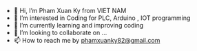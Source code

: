 - 👋 Hi, I’m Pham Xuan Ky from VIET NAM
- 👀 I’m interested in Coding for PLC, Arduino , IOT programming
- 🌱 I’m currently learning and improving coding
- 💞️ I’m looking to collaborate on ...
- 📫 How to reach me by phamxuanky82@gmail.com

<!---
XuanKyVN/XuanKyVN is a ✨ special ✨ repository because its `README.md` (this file) appears on your GitHub profile.
You can click the Preview link to take a look at your changes.
--->
